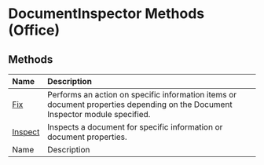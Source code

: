 
# DocumentInspector Methods (Office)

## Methods



|**Name**|**Description**|
|:-----|:-----|
| [Fix](b05326b0-779c-97f5-d3fd-705f82a141ef.md)|Performs an action on specific information items or document properties depending on the Document Inspector module specified.|
| [Inspect](5973fa7d-7218-74e3-b67c-c03fbaf4b930.md)|Inspects a document for specific information or document properties.|
|Name|Description|
